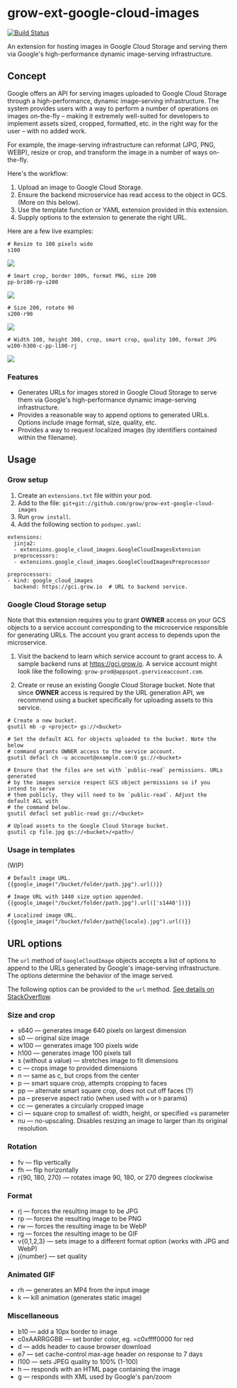 # grow-ext-google-cloud-images

[![Build Status](https://travis-ci.org/grow/grow-ext-google-cloud-images.svg?branch=master)](https://travis-ci.org/grow/grow-ext-google-cloud-images)

An extension for hosting images in Google Cloud Storage and serving them via
Google's high-performance dynamic image-serving infrastructure.

## Concept

Google offers an API for serving images uploaded to Google Cloud Storage through a high-performance, dynamic image-serving infrastructure. The system provides users with a way to perform a number of operations on images on-the-fly – making it extremely well-suited for developers to implement assets sized, cropped, formatted, etc. in the right way for the user – with no added work.

For example, the image-serving infrastructure can reformat (JPG, PNG, WEBP), resize or crop, and transform the image in a number of ways on-the-fly.

Here's the workflow:

1. Upload an image to Google Cloud Storage.
1. Ensure the backend microservice has read access to the object in GCS. (More on this below).
1. Use the template function or YAML extension provided in this extension.
1. Supply options to the extension to generate the right URL.

Here are a few live examples:

```
# Resize to 100 pixels wide
s100
```
![](https://lh3.googleusercontent.com/UN7taQ_uv67DQ2BO_WAc5i-b_KHPl4hWXQYG9dj_8FesTSruE_k-AyPId2Jc1DujAMP_kFpD413i8T4TK-O_=s100)

```
# Smart crop, border 100%, format PNG, size 200
pp-br100-rp-s200
```
![](https://lh3.googleusercontent.com/UN7taQ_uv67DQ2BO_WAc5i-b_KHPl4hWXQYG9dj_8FesTSruE_k-AyPId2Jc1DujAMP_kFpD413i8T4TK-O_=pp-br100-rp-s200)

```
# Size 200, rotate 90
s200-r90
```
![](https://lh3.googleusercontent.com/UN7taQ_uv67DQ2BO_WAc5i-b_KHPl4hWXQYG9dj_8FesTSruE_k-AyPId2Jc1DujAMP_kFpD413i8T4TK-O_=s200-r90)

```
# Width 100, height 300, crop, smart crop, quality 100, format JPG
w100-h300-c-pp-l100-rj
```
![](https://lh3.googleusercontent.com/UN7taQ_uv67DQ2BO_WAc5i-b_KHPl4hWXQYG9dj_8FesTSruE_k-AyPId2Jc1DujAMP_kFpD413i8T4TK-O_=w100-h300-c-pp-l100-rj)


### Features

- Generates URLs for images stored in Google Cloud Storage to serve them via
  Google's high-performance dynamic image-serving infrastructure.
- Provides a reasonable way to append options to generated URLs. Options
  include image format, size, quality, etc.
- Provides a way to request localized images (by identifiers contained within
  the filename).

## Usage

### Grow setup

1. Create an `extensions.txt` file within your pod.
1. Add to the file: `git+git://github.com/grow/grow-ext-google-cloud-images`
1. Run `grow install`.
1. Add the following section to `podspec.yaml`:

```
extensions:
  jinja2:
  - extensions.google_cloud_images.GoogleCloudImagesExtension
  preprocessors:
  - extensions.google_cloud_images.GoogleCloudImagesPreprocessor

preprocessors:
- kind: google_cloud_images
  backend: https://gci.grow.io  # URL to backend service.
```

### Google Cloud Storage setup

Note that this extension requires you to grant __OWNER__ access on your GCS
objects to a service account corresponding to the microservice responsible for
generating URLs. The account you grant access to depends upon the microservice.

1. Visit the backend to learn which service account to grant access to. A
   sample backend runs at https://gci.grow.io. A service account might look
   like the following: `grow-prod@appspot.gserviceaccount.com`.

1. Create or reuse an existing Google Cloud Storage bucket. Note that since
   __OWNER__ access is required by the URL generation API, we recommend using a
   bucket specifically for uploading assets to this service.

```shell
# Create a new bucket.
gsutil mb -p <project> gs://<bucket>

# Set the default ACL for objects uploaded to the bucket. Note the below
# command grants OWNER access to the service account.
gsutil defacl ch -u account@example.com:O gs://<bucket>

# Ensure that the files are set with `public-read` permissions. URLs generated
# by the images service respect GCS object permissions so if you intend to serve
# them publicly, they will need to be `public-read`. Adjust the default ACL with
# the command below.
gsutil defacl set public-read gs://<bucket>

# Upload assets to the Google Cloud Storage bucket.
gsutil cp file.jpg gs://<bucket>/<path>/
```

### Usage in templates

(WIP)

```
# Default image URL.
{{google_image("/bucket/folder/path.jpg").url()}}

# Image URL with 1440 size option appended.
{{google_image("/bucket/folder/path.jpg").url(['s1440'])}}

# Localized image URL.
{{google_image("/bucket/folder/path@{locale}.jpg").url()}}
```

## URL options

The `url` method of `GoogleCloudImage` objects accepts a list of options to
append to the URLs generated by Google's image-serving infrastructure. The
options determine the behavior of the image served.

The following optios can be provided to the `url` method. [See details on
StackOverflow](https://stackoverflow.com/q/25148567).

### Size and crop

- s640 — generates image 640 pixels on largest dimension
- s0 — original size image
- w100 — generates image 100 pixels wide
- h100 — generates image 100 pixels tall
- s (without a value) — stretches image to fit dimensions
- c — crops image to provided dimensions
- n — same as c, but crops from the center
- p — smart square crop, attempts cropping to faces
- pp — alternate smart square crop, does not cut off faces (?)
- pa – preserve aspect ratio (when used with `w` or `h` params)
- cc — generates a circularly cropped image
- ci — square crop to smallest of: width, height, or specified =s parameter
- nu — no-upscaling. Disables resizing an image to larger than its original
  resolution.

### Rotation

- fv — flip vertically
- fh — flip horizontally
- r{90, 180, 270} — rotates image 90, 180, or 270 degrees clockwise

### Format

- rj — forces the resulting image to be JPG
- rp — forces the resulting image to be PNG
- rw — forces the resulting image to be WebP
- rg — forces the resulting image to be GIF
- v{0,1,2,3} — sets image to a different format option (works with JPG and WebP)
- j{number} — set quality

### Animated GIF

- rh — generates an MP4 from the input image
- k — kill animation (generates static image)

### Miscellaneous

- b10 — add a 10px border to image
- c0xAARRGGBB — set border color, eg. =c0xffff0000 for red
- d — adds header to cause browser download
- e7 — set cache-control max-age header on response to 7 days
- l100 — sets JPEG quality to 100% (1-100)
- h — responds with an HTML page containing the image
- g — responds with XML used by Google's pan/zoom
